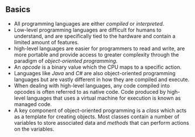 ## Basics
- All programming languages are either _compiled_ or _interpreted_.
- Low-level programming languages are difficult for humans to understand, and are specifically tied to the hardware and contain a limited amount of features.
- high-level languages are easier for programmers to read and write, are more portable and provide access to greater complexity through the paradigm of _object-oriented programming_.
- An *opcode* is a binary value which the CPU maps to a specific action.
- Languages like _Java_ and _C#_ are also object-oriented programming languages but are vastly different in how they are compiled and execute.
- When dealing with high-level languages, any code compiled into opcodes is often referred to as native code. Code produced by high-level languages that uses a virtual machine for execution is known as managed code.
- A key component of object-oriented programming is a _class_ which acts as a template for creating objects. Most classes contain a number of variables to store associated data and _methods_ that can perform actions on the variables.
